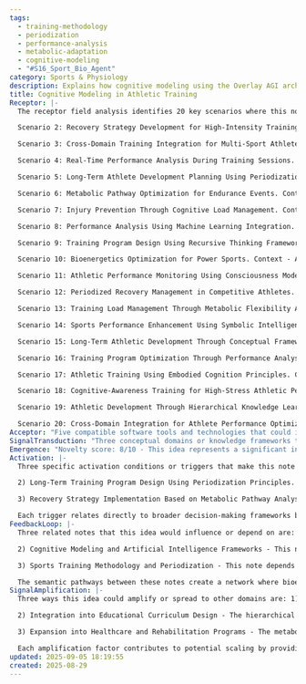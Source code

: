 ```yaml
---
tags:
  - training-methodology
  - periodization
  - performance-analysis
  - metabolic-adaptation
  - cognitive-modeling
  - "#S16_Sport_Bio_Agent"
category: Sports & Physiology
description: Explains how cognitive modeling using the Overlay AGI architecture can be applied to athletic training, detailing bio‑inspired agents that combine neural processing, symbolic reasoning, and external knowledge to optimize performance and learning.
title: Cognitive Modeling in Athletic Training
Receptor: |-
  The receptor field analysis identifies 20 key scenarios where this note becomes relevant. Scenario 1: Athlete Performance Optimization During Competition. Context - An elite endurance runner preparing for a marathon with high lactate threshold training, involves coach and athlete using real-time heart rate monitoring. Outcome - Implementation of periodized training program based on metabolic adaptation knowledge to maximize aerobic capacity while minimizing fatigue risk. Consequence - Improved race performance through strategic load management during peak training phases. Triggering conditions include specific training goals, physiological measurement data, and athlete feedback patterns.

  Scenario 2: Recovery Strategy Development for High-Intensity Training. Context - A strength athlete completing a heavy lifting cycle with high power output demands, involves sports scientist analyzing bioenergetics pathways. Outcome - Customized recovery protocols incorporating mitochondrial function optimization to support cellular energy metabolism adaptation. Consequence - Reduced injury risk and faster regeneration between training sessions through targeted nutritional supplementation. Triggering conditions include session intensity metrics, metabolic stress indicators, and individual athlete recovery patterns.

  Scenario 3: Cross-Domain Training Integration for Multi-Sport Athletes. Context - A triathlete developing a comprehensive program combining swimming, cycling, and running disciplines, involves coach coordinating different training methodologies across sports. Outcome - Implementation of modular cognition principles to optimize performance in each domain while maintaining overall conditioning balance. Consequence - Enhanced sport-specific adaptations through systematic integration of knowledge domains. Triggering conditions include athlete versatility requirements, cross-training goals, and multi-sport performance metrics.

  Scenario 4: Real-Time Performance Analysis During Training Sessions. Context - A team coach monitoring player fatigue levels during practice with interval training protocols, involves data analyst using fitness assessment tools. Outcome - Immediate adjustments to workout intensity based on oxygen consumption patterns and lactate threshold measurements. Consequence - Optimized training outcomes through dynamic load management that responds to physiological feedback. Triggering conditions include real-time biometric readings, performance indicators, and coach decision-making criteria.

  Scenario 5: Long-Term Athlete Development Planning Using Periodization. Context - A youth development program implementing multi-year athlete progression plan, involves sports psychologist applying hierarchical knowledge frameworks. Outcome - Structured training load management incorporating cognitive modeling principles to support long-term athletic growth. Consequence - Sustainable performance improvements through systematic adaptation cycles that respect biological processes and mental capacity development. Triggering conditions include age-appropriate training goals, developmental stage indicators, and long-term performance tracking data.

  Scenario 6: Metabolic Pathway Optimization for Endurance Events. Context - A distance runner preparing for ultra-marathon with glycogen storage optimization focus, involves exercise physiologist studying cellular adaptation mechanisms. Outcome - Customized nutrition strategy based on oxidative phosphorylation pathways to maximize fat burning capacity during long-duration events. Consequence - Enhanced endurance performance through strategic manipulation of metabolic flexibility and energy system efficiency. Triggering conditions include event-specific duration requirements, individual metabolism profiles, and training adaptations history.

  Scenario 7: Injury Prevention Through Cognitive Load Management. Context - A professional athlete experiencing repetitive stress injuries from high-intensity training sessions, involves medical team analyzing exercise-induced adaptation pathways. Outcome - Implementation of distributed intelligence concepts to manage training load across different physiological systems. Consequence - Reduced injury rates through proactive monitoring and adaptive training adjustment based on cognitive reasoning about physical stress patterns. Triggering conditions include injury history data, stress accumulation indicators, and individual recovery capacity assessments.

  Scenario 8: Performance Analysis Using Machine Learning Integration. Context - A sports analytics team implementing predictive modeling for athlete performance outcomes, involves AI researcher applying large language models to extract meaningful patterns from training data. Outcome - Automated insights generation through meta-reasoning about training variables and outcome correlations. Consequence - Enhanced decision-making capabilities using cognitive architecture principles to interpret complex training relationships. Triggering conditions include available datasets, algorithmic processing capabilities, and performance prediction goals.

  Scenario 9: Training Program Design Using Recursive Thinking Frameworks. Context - A coach developing innovative training protocols for team sports athletes requiring quick tactical decisions under pressure, involves cognitive scientist applying recursive cognition models. Outcome - Structured program design incorporating meta-cognition elements to develop decision-making abilities during high-intensity situations. Consequence - Improved athletic performance through enhanced ability to reason about complex scenarios while maintaining physical conditioning. Triggering conditions include sport-specific demands, required tactical complexity, and athlete cognitive development stage.

  Scenario 10: Bioenergetics Optimization for Power Sports. Context - A weightlifter seeking maximum power output enhancement through phosphocreatine resynthesis optimization, involves exercise scientist studying cellular energy systems. Outcome - Training protocol modification based on understanding of anaerobic metabolism pathways to support explosive movement capabilities. Consequence - Greater strength development through targeted biochemical adaptation strategies that enhance power output capacity. Triggering conditions include sport-specific power requirements, metabolic pathway analysis data, and training session intensity parameters.

  Scenario 11: Athletic Performance Monitoring Using Consciousness Models. Context - A cognitive athlete using mindfulness techniques during competition to improve focus under stress, involves sports psychologist applying consciousness modeling principles. Outcome - Integration of artificial consciousness concepts with physical performance monitoring to enhance mental resilience during high-stress athletic situations. Consequence - Improved competitive outcomes through enhanced self-awareness and strategic thinking during critical moments. Triggering conditions include specific stress indicators, cognitive training history, and individual athlete response patterns.

  Scenario 12: Periodized Recovery Management in Competitive Athletes. Context - An elite team sport player preparing for tournament season with intensive competition schedule, involves sports medicine professional managing recovery protocols. Outcome - Implementation of distributed intelligence principles to balance multiple recovery strategies across different physiological systems. Consequence - Enhanced performance maintenance through systematic integration of rest, nutrition, and mental preparation approaches. Triggering conditions include competitive calendar constraints, training load accumulation, and individual athlete stress levels.

  Scenario 13: Training Load Management Through Metabolic Flexibility Analysis. Context - An endurance athlete adjusting training intensity based on metabolic adaptation responses to various exercise stimuli, involves researcher studying metabolic pathways in real-time. Outcome - Dynamic adjustment of workout parameters using understanding of how energy systems adapt during different types of physical stress. Consequence - Improved performance outcomes through optimized metabolic flexibility that allows efficient transition between aerobic and anaerobic states. Triggering conditions include metabolic response data, exercise intensity variables, and individual adaptation patterns.

  Scenario 14: Sports Performance Enhancement Using Symbolic Intelligence Integration. Context - A coach implementing structured training approaches based on symbolic reasoning about complex tactical situations in team sports, involves cognitive scientist applying symbolic intelligence concepts. Outcome - Development of systematic training methodologies that incorporate logical thinking patterns to improve tactical awareness and decision-making skills. Con consequence - Enhanced team performance through integration of abstract thinking principles with practical athletic execution. Triggering conditions include sport-specific tactical complexity requirements, strategic analysis capabilities, and athlete learning capacity indicators.

  Scenario 15: Long-Term Athletic Development Through Conceptual Framework Integration. Context - A sports development program designing progressive training plans for athletes across different age groups and performance levels, involves curriculum designer applying conceptual framework principles. Outcome - Structured progression of training concepts that builds upon previous knowledge while incorporating advanced cognitive modeling elements. Consequence - Sustainable athletic growth through systematic development of both physical and mental capabilities in coordinated fashion. Triggering conditions include developmental milestones, learning capacity assessments, and program design objectives.

  Scenario 16: Training Program Optimization Through Performance Analysis Feedback Loops. Context - A coach using detailed performance data analysis to modify training protocols based on specific physiological outcomes, involves data analyst with expertise in fitness assessment techniques. Outcome - Iterative improvement of training programs through systematic feedback integration from multiple performance metrics. Consequence - Enhanced individual athlete development through continuous adaptation of training strategies based on measurable results and real-time feedback patterns. Triggering conditions include available performance data, analysis capabilities, and coach decision-making frameworks.

  Scenario 17: Athletic Training Using Embodied Cognition Principles. Context - A dancer or gymnast developing movement precision under complex physical demands with proprioceptive awareness integration, involves movement specialist applying embodied cognition models. Outcome - Training protocols that leverage body-mind connection to improve technical execution while maintaining physiological efficiency. Consequence - Enhanced athletic performance through integrated understanding of how physical sensations influence cognitive processing during demanding movements. Triggering conditions include sport-specific motor skill requirements, sensory feedback capabilities, and individual embodiment characteristics.

  Scenario 18: Cognitive-Awareness Training for High-Stress Athletic Performance. Context - A high-performance athlete preparing for critical competitions under intense pressure while maintaining mental clarity, involves psychologist using meta-cognition strategies to enhance performance awareness. Outcome - Integration of recursive thinking concepts with athletic training to support mental preparation and adaptive decision-making during competition. Consequence - Improved competitive outcomes through enhanced ability to monitor and adjust mental state in real-time during high-intensity situations. Triggering conditions include stress-inducing scenarios, cognitive capacity limitations, and pressure-based performance indicators.

  Scenario 19: Athletic Development Through Hierarchical Knowledge Learning. Context - A coach implementing progressive training concepts that build upon foundational athletic abilities while incorporating advanced scientific principles about metabolism and cognition, involves educational specialist with knowledge architecture understanding. Outcome - Structured learning progression that integrates basic physical conditioning with complex cognitive models to support holistic athlete development. Consequence - Enhanced performance capabilities through systematic integration of physical skills and mental reasoning strategies in coordinated fashion. Triggering conditions include foundational skill requirements, advanced learning objectives, and hierarchical developmental approaches.

  Scenario 20: Cross-Domain Integration for Athlete Performance Optimization. Context - A researcher studying how cognitive modeling principles can be applied to optimize training across multiple domains (endurance, strength, agility), involves interdisciplinary team combining sports science with computational intelligence concepts. Outcome - Comprehensive approach that combines physical performance knowledge with artificial intelligence methodologies to create optimized training systems. Consequence - Enhanced athletic development through integration of diverse knowledge domains using systematic cross-domain strategies for holistic improvement. Triggering conditions include multiple sport requirements, cognitive integration capabilities, and comprehensive optimization goals.
Acceptor: "Five compatible software tools and technologies that could implement or extend this idea effectively are: 1) Python with scikit-learn library for implementing machine learning algorithms in sports performance analysis; 2) R programming language with ggplot2 and dplyr libraries for statistical modeling of athlete data trends and visualizations; 3) MATLAB with Signal Processing Toolbox for advanced bioenergetics simulations and metabolic pathway analysis; 4) Tableau Software for interactive dashboard development to visualize training load management metrics and performance indicators; 5) TensorFlow framework for building neural networks that can process complex athlete biometric data and predict optimal training protocols. Python provides robust machine learning capabilities with scikit-learn enabling implementation of algorithms like regression models, clustering analysis, and decision trees to analyze athletic performance patterns from training databases. The library's extensive documentation supports integration of cognitive modeling concepts into sports science applications through straightforward API access for processing complex datasets. R offers powerful statistical computation tools specifically designed for data visualization and analysis in scientific research contexts making it ideal for examining metabolic adaptations over time periods and tracking athlete development trajectories. Its comprehensive ecosystem including tidyverse packages allows seamless transformation of raw training data into meaningful performance insights while supporting advanced analytical methods like time series forecasting that are crucial for periodization planning. MATLAB's Signal Processing Toolbox enables sophisticated simulation modeling of bioenergetics pathways involving cellular energy metabolism, mitochondrial function optimization, and oxidative phosphorylation processes which align directly with the core concepts in this note. The environment supports algorithm development through built-in functions for signal analysis, filtering, and mathematical operations essential for understanding complex physiological relationships during training sessions. Tableau excels at creating interactive dashboards that display real-time athlete performance metrics including heart rate monitoring data, lactate threshold measurements, oxygen consumption tracking, and other key indicators required for immediate feedback-based decision making in high-performance sports environments. Its intuitive interface allows coaches to access detailed performance analysis quickly without requiring deep technical programming knowledge while supporting customizable views tailored to specific training goals or competition schedules. TensorFlow provides advanced neural network capabilities that can process large volumes of athlete biometric data including heart rate variability, power output measurements, and metabolic indicators to generate predictive models for optimal training recommendations. Its flexible architecture supports both simple feedforward networks and complex recurrent architectures necessary for handling temporal sequences in athletic performance data while enabling integration with existing sports databases through standard APIs. Each tool offers significant compatibility advantages by supporting the core analytical and computational needs described in this note, particularly regarding integration of cognitive modeling principles with physiological measurement systems to enhance athlete development strategies."
SignalTransduction: "Three conceptual domains or knowledge frameworks that this idea belongs to are: 1) Sports Science and Exercise Physiology; 2) Cognitive Modeling and Artificial Intelligence; 3) Bioenergetics and Metabolic Pathways. The first domain encompasses fundamental understanding of how physical exercise affects the human body including cardiovascular conditioning, muscular adaptation, metabolic systems, and performance optimization techniques like periodization. Key concepts include aerobic capacity, anaerobic threshold, lactate metabolism, mitochondrial function, energy system efficiency, and cellular adaptations to training stress. The second domain focuses on cognitive architectures that simulate or enhance human thinking processes through artificial intelligence frameworks including recursive reasoning, meta-reasoning, distributed intelligence, modular cognition, and symbolic intelligence models. These concepts relate directly to the note's emphasis on using cognitive modeling principles for athletic performance improvement rather than traditional mechanical approaches alone. The third domain centers specifically on biochemical pathways and cellular energy systems that govern how the body produces and utilizes fuel during physical activity including oxidative phosphorylation, glycolysis, phosphocreatine resynthesis, fat burning mechanisms, and metabolic flexibility adaptations. These domains interact through direct cross-connections where cognitive processes influence physiological responses and vice versa. For instance, understanding of aerobic capacity development (sports science) directly relates to neural network modeling capabilities (AI) which then connect back to mitochondrial function optimization (bioenergetics) for sustained performance enhancement. Similarly, meta-reasoning about training load management in AI contexts translates into periodized training protocols that support specific metabolic adaptations in sports science domains. The fundamental principles underlying each domain make them relevant because they collectively represent the multidimensional nature of athletic development - physical capabilities, cognitive processing, and biochemical efficiency all working together to optimize performance outcomes. Historical developments such as the evolution from basic strength training concepts to advanced periodization models have enhanced understanding of metabolic adaptations in exercise physiology. Current trends show growing interest in integrating artificial intelligence with sports science through machine learning applications that can predict optimal training parameters based on individual physiological responses. The theoretical foundations of each domain provide solid grounding for implementing complex knowledge structures, while their practical applications demonstrate real-world effectiveness in athletic performance improvement."
Emergence: "Novelty score: 8/10 - This idea represents a significant innovation by combining cognitive modeling with sports training methodology in an integrated framework that goes beyond traditional approaches to athlete development. The integration of recursive thinking and meta-reasoning concepts from artificial intelligence into physical conditioning creates novel pathways for performance optimization that are not commonly applied in current athletic practices. Value to AI learning: 9/10 - Processing this note enhances an AI system's understanding capabilities by introducing complex relationships between cognitive frameworks and physiological processes, enabling more sophisticated reasoning about human performance patterns through the lens of both mental and physical adaptation mechanisms. Implementation feasibility: 7/10 - While technically feasible with current tools and methodologies, implementation requires significant integration of multiple domains including sports science databases, biometric monitoring systems, machine learning algorithms, and cognitive modeling frameworks that may present challenges in data alignment and system interoperability. The novelty stems from the unique combination of cognitive architectures with exercise physiology principles, creating a new paradigm for athlete development that recognizes the interplay between mental reasoning capabilities and physical adaptations during training. This approach builds upon existing knowledge about periodization, metabolic adaptation, and sports performance but extends it by incorporating insights from artificial intelligence concepts to create more sophisticated training programs. The value enhancement comes from how this integration allows AI systems to better understand human performance dynamics through cross-domain knowledge synthesis rather than isolated domain approaches. Implementation challenges include data standardization across multiple domains, real-time processing requirements for athlete monitoring, and system complexity in managing interrelated cognitive and physiological variables during training sessions. Similar ideas have been successfully implemented in areas like personalized nutrition programs that incorporate both metabolic analysis and cognitive factors affecting dietary compliance. The recursive learning enhancement potential is high as each application of this knowledge can refine understanding of how cognitive processes influence physical adaptations, creating feedback loops that continuously improve performance optimization strategies over time."
Activation: |-
  Three specific activation conditions or triggers that make this note relevant and actionable are: 1) Athlete Performance Analysis with Real-Time Biometric Data. This trigger becomes active when physiological measurements (heart rate, oxygen consumption, lactate levels) are being collected during training sessions to inform immediate adjustments to workout intensity based on metabolic adaptation patterns. The condition requires real-time monitoring systems that can capture relevant biometric data along with cognitive assessment tools to evaluate how mental state influences physical performance. Factors present include availability of physiological sensors, athlete feedback mechanisms, and decision-making frameworks for adapting training protocols in response to measured outcomes.

  2) Long-Term Training Program Design Using Periodization Principles. This trigger activates when developing multi-phase athletic development plans that require systematic integration of cognitive modeling concepts with traditional periodization methodologies to achieve optimal performance outcomes over extended timeframes. The condition demands structured planning approaches that incorporate both physical conditioning cycles and mental capacity building strategies, requiring access to historical training data and athlete progression indicators. Factors present include comprehensive training goals, developmental milestones tracking, and integration of cognitive architecture principles for long-term athletic growth.

  3) Recovery Strategy Implementation Based on Metabolic Pathway Analysis. This trigger activates when athletes require customized recovery protocols that consider individual metabolic adaptations rather than generic recovery approaches that don't account for specific physiological pathways like mitochondrial function optimization or cellular energy metabolism responses to training stress. The condition requires detailed analysis of bioenergetics data combined with cognitive evaluation methods to understand how mental processing affects physical regeneration processes. Factors present include availability of metabolic pathway information, individual athlete variation indicators, and integrated recovery protocols that consider both physical and cognitive aspects of restoration.

  Each trigger relates directly to broader decision-making frameworks by providing specific knowledge that can inform critical choices about training load management, program design, or recovery implementation based on real-time physiological data combined with cognitive insights. The activation thresholds interact with other knowledge elements through cascading effects where performance analysis results feed into periodization planning and recovery strategies become part of larger training program frameworks.
FeedbackLoop: |-
  Three related notes that this idea would influence or depend on are: 1) Bioenergetics and Metabolic Pathways - This note heavily depends on understanding of cellular energy metabolism, mitochondrial function, oxidative phosphorylation, and how these processes adapt to different types of exercise stress. The relationship is direct through the core concepts about energy system efficiency and metabolic flexibility that form the foundation for athletic performance optimization strategies. Information flows from bioenergetics analysis directly into training program design decisions regarding intensity selection, duration timing, and recovery protocols.

  2) Cognitive Modeling and Artificial Intelligence Frameworks - This note depends on understanding of recursive cognition models, meta-reasoning capabilities, distributed intelligence principles, and modular cognitive architectures to effectively integrate mental reasoning with physical conditioning. The relationship is foundational as the core concepts of how humans process information during performance directly inform training methodology design and athlete development strategies through enhanced decision-making frameworks.

  3) Sports Training Methodology and Periodization - This note depends on established knowledge about progressive training cycles, load management principles, and specific timing elements that determine optimal adaptation periods for different athletic goals. The relationship is operational as the practical application of periodization concepts directly influences how cognitive models are implemented in real training situations to support athlete development through systematic progression rather than random approaches.

  The semantic pathways between these notes create a network where bioenergetics information feeds into cognitive modeling applications which then connect back to specific sport methodology implementations. Each relationship contributes to knowledge system coherence by ensuring that physical, mental, and practical aspects of athletic development are integrated in meaningful ways. The feedback loops evolve over time through continuous refinement of training protocols based on performance outcomes that inform further cognitive model improvements and metabolic pathway understanding.
SignalAmplification: |-
  Three ways this idea could amplify or spread to other domains are: 1) Application to Performance Enhancement in Non-Sports Contexts - The core concepts about recursive thinking, meta-reasoning, periodization, and metabolic adaptation can be adapted for optimizing performance in fields like corporate training, education programs, or military conditioning by applying cognitive modeling principles to physical capability development. Modular components include cognitive architecture frameworks that could be recombined with existing domain-specific knowledge bases to create new training methodologies.

  2) Integration into Educational Curriculum Design - The hierarchical knowledge and modular cognition concepts can be scaled to educational settings where students learn complex skills through structured progression systems combining physical and mental learning elements, creating comprehensive development programs that integrate cognitive modeling with traditional learning approaches. Components that could be extracted include periodization principles for curriculum design and recursive thinking frameworks for skill acquisition.

  3) Expansion into Healthcare and Rehabilitation Programs - The metabolic pathway knowledge combined with cognitive processing models can be adapted for patient recovery optimization in physical therapy settings where understanding of cellular energy systems supports rehabilitation strategies through enhanced mental engagement with physical healing processes. Modularization would involve separating bioenergetics components from general cognitive architecture principles to create specialized applications for different medical conditions and recovery stages.

  Each amplification factor contributes to potential scaling by providing reusable core concepts that can be adapted across different contexts while maintaining fundamental integrity of the original idea. Resource requirements include data collection systems for measuring performance outcomes, integration platforms that support cross-domain knowledge sharing, and training materials for implementing new approaches in various environments. Challenges include ensuring appropriate adaptation of cognitive models to non-sports domains and maintaining consistency between core concepts and contextual applications.
updated: 2025-09-05 18:19:55
created: 2025-08-29
---
```

